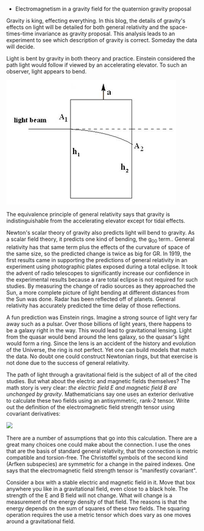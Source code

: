 * Electromagnetism in a gravity field for the quaternion gravity proposal

Gravity is king, effecting everything. In this blog, the details of gravity's
effects on light will be detailed for both general relativity and the
space-times-time invariance as gravity proposal. This analysis leads to an
experiment to see which description of gravity is correct. Someday the data
will decide.

Light is bent by gravity in both theory and practice. Einstein considered the
path light would follow if viewed by an accelerating elevator. To such an 
observer, light appears to bend. 

![](light_in_an_accelerating_elevator.jpg)

The equivalence principle of general relativity says that gravity is indistinguishable
from the accelerating elevator except for tidal effects.

Newton's scalar theory of gravity also predicts light will bend to gravity. As
a scalar field theory, it predicts one kind of bending, the g<sub>00</sub> term..
General relativity has that same term plus the effects of the curvature of space
of the same size, so the predicted change is twice as big for GR. In 1919, the
first results came in supporting the predictions of general relativity in an
experiment using photographic plates exposed during a total eclipse. It took 
the advent of radio telescopes to significantly increase our confidence in the
experimental results because a rare total eclipse is not required for such studies.
By measuring the change of radio sources as they approached the Sun, a more
complete picture of light bending at different distances from the Sun was done.
Radar has been reflected off of planets. General relativity has accurately
predicted the time delay of those reflections.

A fun prediction was Einstein rings. Imagine a strong source of light very far
away such as a pulsar. Over those billions of light years, there happens to be
a galaxy right in the way. This would lead to gravitational lensing. Light from 
the quasar would bend around the lens galaxy, so the quasar's light would form
a ring. Since the lens is an accident of the history and evolution of the
Universe, the ring is not perfect. Yet one can build models that match the
data. No doubt one could construct Newtonian rings, but that exercise is not
done due to the success of general relativity.

The path of light through a gravitational field is the subject of all of the
cited studies. But what about the electric and magnetic fields themselves? The
math story is very clear: *the electric field E and magnetic field B are
unchanged by gravity*. Mathematicians say one uses an exterior derivative to
calculate these two fields using an antisymmetric, rank-2 tensor. Write out the
definition of the electromagnetic field strength tensor using covariant
derivatives:

![](b_filed_def.png)

There are a number of assumptions that go into this calculation. There are a
great many choices one could make about the connection. I use the ones that are
the basis of standard general relativity, that the connection is metric
compatible and torsion-free. The Christoffel symbols of the second kind (Arfken
subspecies) are symmetric for a change in the paired indexes. One says that the
electromagnetic field strength tensor is "manifestly covariant".

Consider a box with a stable electric and magnetic field in it. Move that box
anywhere you like in a gravitational field, even close to a black hole. The
strength of the E and B field will not change. What will change is a
measurement of the energy density of that field. The reasons is that the energy
depends on the sum of squares of these two fields. The squaring operation
requires the use a metric tensor which does vary as one moves around a
gravitational field. 
